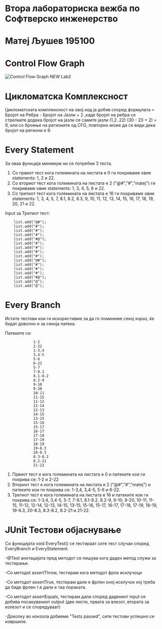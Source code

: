  # Втора лабораториска вежба по Софтверско инженерство
 # Матеј Љушев 195100
# Control Flow Graph
![Control Flow Graph NEW Lab2](https://user-images.githubusercontent.com/59237104/167705608-d8f00cb3-2149-4347-87d1-3b7e70ee75ee.png)
# Цикломатска Комплексност
Цикломатската комплексност на овој код ја добив според формулата =  Бројот на Ребра - Бројот на Јазли + 2 
,каде бројот на ребра се стрелките додека бројот на јазли се самите јазли (1,2..22)
(30 - 23 + 2) = 9, или со броење на регионите од CFG, повторно може да се види дека бројот на региони е 9.
# Еvery Statement 
За оваа функција минимум ни се потребни 3 теста.
1) Со првиот тест кога големината на листата е 0 ги покриваме овие statements: 1, 2 и 22.
2) Со вториот тест кога големината на листата е 2 ("@#","#","matej") ги покриваме oвие statements: 1, 3, 4, 5, 6 и 22.
3) Со третиот тест кога големината на листата е 16 ги покриваме овие statements: 1, 3, 4, 5, 7, 8.1, 8.2, 8.3, 9, 10, 11, 12, 13, 14, 15, 16, 17, 18, 19, 20, 21 и 22. 
 
 Input за Третиот тест:

        list.add("@#");
        list.add("#");                           
        list.add("#");                        
        list.add("#");
        list.add("#@");
        list.add("#");
        list.add("#");
        list.add("#");
        list.add("#");
        list.add("@#");
        list.add("#");
        list.add("#");
        list.add("#");
        list.add("#@");
        list.add("@");
        list.add("@");
        
   # Every Branch
   Истите тестови кои ги искористивме за да го поминеме секој израз, ќе бидат доволно и за секоја патека.
   
   Патеките се:
   
                 1-2          
                 2-22        
                 1-3,4  
                 3,4-5  
                 5-6     
                 6-22   
                 5-7    
                 7-8.1
                 8.1-8.2
                 8.2-9
                 9-10
                 9-20
                 10-11
                 11-15
                 11-12
                 12-14
                 12-13
                 14-15
                 13-15
                 15-16
                 15-17
                 16-17
                 17-18
                 17-19
                 18-19
                 19-8.3
                 20-8.3
                 8.3-8.2
                 8.2-21
                 21-22
                 
  1) Првиот тест е кога големината на листата е 0 и патеките кои ги покрива се: 1-2 и 2-22
  2) Вториот тест е кога големината на листата е 2 ("@#","#","matej") и патеките кои ги покрива се: 1-3,4, 3,4-5, 5-6 и 6-22.
  3) Третиот тест е кога големината на листата е 16 и патеките кои ги покрива се: 1-3,4, 3,4-5, 5-7, 7-8.1, 8.1-8.2,  8.2-9, 9-10, 9-20, 
  10-11, 11-15, 11-12, 12-14, 12-13, 14-15, 13-15, 15-16,  15-17,  16-17,  17-18, 17-19,  18-19,  19-8.3, 20-8.3, 8.3-8.2, 8.2-21 и 21-22.
 
# ЈUnit Тестови објаснување
Со функцијата void ЕveryTest() се тестираат сите тест случаи според EveryBranch и EveryStatement.

-@Test анотацијата пред методот се пишува кога даден метод служи за тестирање.

-Со методot assertThrow, тестирам кога методот фрла исклучоци

-Со методот assertTrue, тестирам дали е фрлен оној исклучок кој треба да биде фрлен т.е дали е таа пораката.

-Со методот assertEquals, тестирам дали според дадениот input се добива посакуваниот output (две листи, првата за влезот, втората за излезот и се споредуваат)

-Доколку во конзола добиеме "Tests passed", сите тестови успешно се извршиле.

  
                
                 
                 
                 
                
                 
                 
                
                
                
                 
                 
               
                 
                 
                
                 
                
                 
                 
                
                
